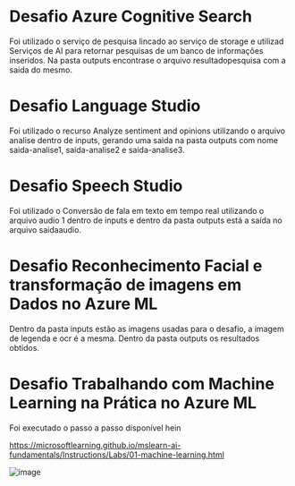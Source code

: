 # Desafio Azure Cognitive Search

Foi utilizado o serviço de pesquisa lincado ao serviço de storage e utilizad Serviços de AI para retornar pesquisas 
de um banco de informações inseridos. Na pasta outputs encontrase o arquivo resultadopesquisa com a saida do mesmo.

# Desafio Language Studio
Foi utilizado o recurso Analyze sentiment and opinions utilizando o arquivo analise dentro de inputs,
gerando uma saida na pasta outputs com nome saida-analise1, saida-analise2 e saida-analise3.

# Desafio Speech Studio

Foi utilizado o Conversão de fala em texto em tempo real utilizando o arquivo audio 1 dentro de inputs
e dentro da pasta outputs está a saída no arquivo saidaaudio.

# Desafio Reconhecimento Facial e transformação de imagens em Dados no Azure ML

Dentro da pasta inputs estão as imagens usadas para o desafio, a imagem de legenda e ocr é a mesma.
Dentro da pasta outputs os resultados obtidos.

# Desafio Trabalhando com Machine Learning na Prática no Azure ML

Foi executado o passo a passo disponível hein

https://microsoftlearning.github.io/mslearn-ai-fundamentals/Instructions/Labs/01-machine-learning.html

![image](https://github.com/marcosarielrj/dio-desafio-ai/assets/28981742/dac9e89c-bcc2-47d7-8c87-04212462db79)
